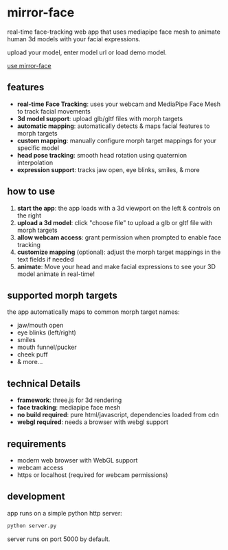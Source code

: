 # mirror-face

real-time face-tracking web app that uses mediapipe face mesh to animate human 3d models with your facial expressions. 

upload your model, enter model url or load demo model.

[use mirror-face](https://emmanuel-paulmaah.github.io/mirror-face/)

## features

- **real-time Face Tracking**: uses your webcam and MediaPipe Face Mesh to track facial movements
- **3d model support**: upload glb/gltf files with morph targets
- **automatic mapping**: automatically detects & maps facial features to morph targets
- **custom mapping**: manually configure morph target mappings for your specific model
- **head pose tracking**: smooth head rotation using quaternion interpolation
- **expression support**: tracks jaw open, eye blinks, smiles, & more

## how to use

1. **start the app**: the app loads with a 3d viewport on the left & controls on the right
2. **upload a 3d model**: click "choose file" to upload a glb or gltf file with morph targets
3. **allow webcam access**: grant permission when prompted to enable face tracking
4. **customize mapping** (optional): adjust the morph target mappings in the text fields if needed
5. **animate**: Move your head and make facial expressions to see your 3D model animate in real-time!

## supported morph targets

the app automatically maps to common morph target names:
- jaw/mouth open
- eye blinks (left/right)
- smiles
- mouth funnel/pucker
- cheek puff
- & more...

## technical Details

- **framework**: three.js for 3d rendering
- **face tracking**: mediapipe face mesh
- **no build required**: pure html/javascript, dependencies loaded from cdn
- **webgl required**: needs a browser with webgl support

## requirements

- modern web browser with WebGL support
- webcam access
- https or localhost (required for webcam permissions)

## development

app runs on a simple python http server:

```bash
python server.py
```

server runs on port 5000 by default.
